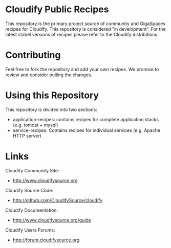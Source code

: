 Cloudify Public Recipes
=======================

This repository is the primary project source of community and GigaSpaces recipes for Cloudify. This repository is considered "in development". For the latest stabel versions of recipes please refer to the Cloudify distribitions. 

Contributing
============

Feel free to fork the repository and add your own recipes. We promise to review and consider pulling the changes.

Using this Repository
=====================

This repository is divided into two sections: 
* application-recipes: contains recipes for complete application stacks (e.g. tomcat + mysql)
* service-recipes: Contains recipes for individual services (e.g. Apache HTTP server) 

Links
=====

Cloudify Community Site:

* http://www.cloudifysource.org

Cloudify Source Code:

* http://github.com/CloudifySource/cloudify

Cloudify Documentation:

* http://www.cloudifysource.org/guide

Cloudify Users Forums: 
* http://forum.cloudifysource.org